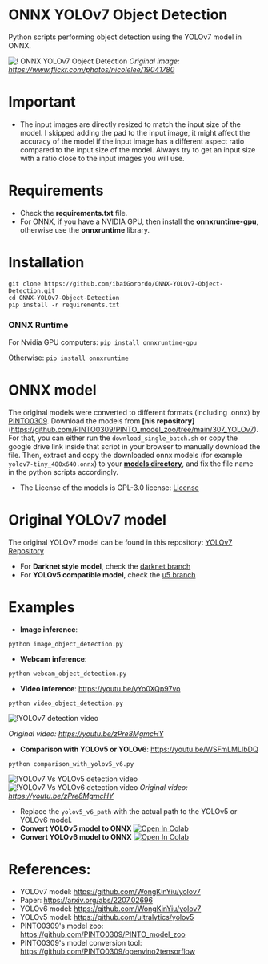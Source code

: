 # ONNX YOLOv7 Object Detection
 Python scripts performing object detection using the YOLOv7 model in ONNX.

![! ONNX YOLOv7 Object Detection](https://github.com/ibaiGorordo/ONNX-YOLOv7-Object-Detection/blob/main/doc/img/detected_objects.jpg)
*Original image: https://www.flickr.com/photos/nicolelee/19041780*

# Important
- The input images are directly resized to match the input size of the model. I skipped adding the pad to the input image, it might affect the accuracy of the model if the input image has a different aspect ratio compared to the input size of the model. Always try to get an input size with a ratio close to the input images you will use.

# Requirements

 * Check the **requirements.txt** file.
 * For ONNX, if you have a NVIDIA GPU, then install the **onnxruntime-gpu**, otherwise use the **onnxruntime** library.

# Installation
```
git clone https://github.com/ibaiGorordo/ONNX-YOLOv7-Object-Detection.git
cd ONNX-YOLOv7-Object-Detection
pip install -r requirements.txt
```
### ONNX Runtime
For Nvidia GPU computers:
`pip install onnxruntime-gpu`

Otherwise:
`pip install onnxruntime`

# ONNX model
The original models were converted to different formats (including .onnx) by [PINTO0309](https://github.com/PINTO0309). Download the models from **[his repository]**(https://github.com/PINTO0309/PINTO_model_zoo/tree/main/307_YOLOv7). For that, you can either run the `download_single_batch.sh` or copy the google drive link inside that script in your browser to manually download the file. Then, extract and copy the downloaded onnx models (for example `yolov7-tiny_480x640.onnx`) to your **[models directory](https://github.com/ibaiGorordo/ONNX-YOLOv7-Object-Detection/tree/main/models)**, and fix the file name in the python scripts accordingly.

- The License of the models is GPL-3.0 license: [License](https://github.com/WongKinYiu/yolov7/blob/main/LICENSE.md)

# Original YOLOv7 model
The original YOLOv7 model can be found in this repository: [YOLOv7 Repository](https://github.com/WongKinYiu/yolov7)
- For **Darknet style model**, check the [darknet branch](https://github.com/WongKinYiu/yolov7/tree/darknet)
- For **YOLOv5 compatible model**, check the [u5 branch](https://github.com/WongKinYiu/yolov7/tree/u5)

# Examples

 * **Image inference**:
 ```
 python image_object_detection.py
 ```

 * **Webcam inference**:
 ```
 python webcam_object_detection.py
 ```

 * **Video inference**: https://youtu.be/yYo0XQp97vo
 ```
 python video_object_detection.py
 ```
 ![!YOLOv7 detection video](https://github.com/ibaiGorordo/ONNX-YOLOv7-Object-Detection/blob/main/doc/img/yolov7_video.gif)

  *Original video: https://youtu.be/zPre8MgmcHY*

 * **Comparison with YOLOv5 or YOLOv6**: https://youtu.be/WSFmLMLIbDQ
 ```
 python comparison_with_yolov5_v6.py
 ```
![!YOLOv7 Vs YOLOv5 detection video](https://github.com/ibaiGorordo/ONNX-YOLOv7-Object-Detection/blob/main/doc/img/yolov7_yolov5_video.gif)
![!YOLOv7 Vs YOLOv6 detection video](https://github.com/ibaiGorordo/ONNX-YOLOv7-Object-Detection/blob/main/doc/img/yolov7_yolov6_video.gif)
  *Original video: https://youtu.be/zPre8MgmcHY*

- Replace the `yolov5_v6_path` with the actual path to the YOLOv5 or YOLOv6 model.
- **Convert YOLOv5 model to ONNX** [![Open In Colab](https://colab.research.google.com/assets/colab-badge.svg)](https://colab.research.google.com/drive/1V-F3erKkPun-vNn28BoOc6ENKmfo8kDh?usp=sharing)
- **Convert YOLOv6 model to ONNX** [![Open In Colab](https://colab.research.google.com/assets/colab-badge.svg)](https://colab.research.google.com/drive/1pke1ffMeI2dXkIAbzp6IHWdQ0u8S6I0n?usp=sharing)

# References:
* YOLOv7 model: https://github.com/WongKinYiu/yolov7
* Paper: https://arxiv.org/abs/2207.02696
* YOLOv6 model: https://github.com/WongKinYiu/yolov7
* YOLOv5 model: https://github.com/ultralytics/yolov5
* PINTO0309's model zoo: https://github.com/PINTO0309/PINTO_model_zoo
* PINTO0309's model conversion tool: https://github.com/PINTO0309/openvino2tensorflow
